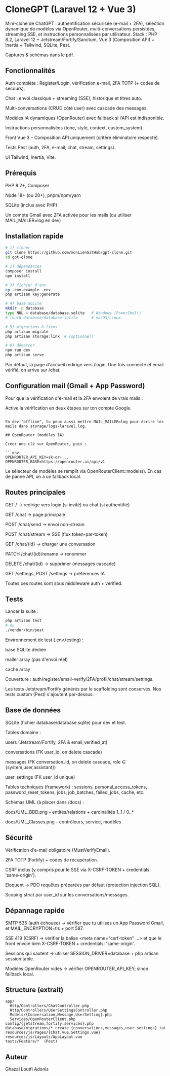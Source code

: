 # CloneGPT (Laravel 12 + Vue 3)

Mini-clone de ChatGPT : authentification sécurisée (e-mail + 2FA), sélection dynamique de modèles via OpenRouter, multi-conversations persistées, streaming SSE, et instructions personnalisées par utilisateur.
Stack : PHP 8.2, Laravel 12 + Jetstream/Fortify/Sanctum, Vue 3 (Composition API) + Inertia + Tailwind, SQLite, Pest.

Captures & schémas dans le pdf.

## Fonctionnalités

Auth complète : Register/Login, vérification e-mail, 2FA TOTP (+ codes de secours).

Chat : envoi classique + streaming (SSE), historique et titres auto.

Multi-conversations (CRUD côté user) avec cascade des messages.

Modèles IA dynamiques (OpenRouter) avec fallback si l'API est indisponible.

Instructions personnalisées (tone, style, context, custom_system).

Front Vue 3 – Composition API uniquement (critère éliminatoire respecté).

Tests Pest (auth, 2FA, e-mail, chat, stream, settings).

UI Tailwind, Inertia, Vite.

## Prérequis

PHP 8.2+, Composer

Node 18+ (ou 20+), pnpm/npm/yarn

SQLite (inclus avec PHP)

Un compte Gmail avec 2FA activée pour les mails (ou utiliser MAIL_MAILER=log en dev)

## Installation rapide

```bash
# 1) cloner
git clone https://github.com/monLienGitHub/gpt-clone.git
cd gpt-clone

# 2) dépendances
composer install
npm install

# 3) fichier d'env
cp .env.example .env
php artisan key:generate

# 4) base SQLite
mkdir -p database
type NUL > database/database.sqlite   # Windows (PowerShell)
# touch database/database.sqlite      # macOS/Linux

# 5) migrations & liens
php artisan migrate
php artisan storage:link  # (optionnel)

# 6) démarrer
npm run dev
php artisan serve
```

Par défaut, la page d'accueil redirige vers /login. Une fois connecté et email vérifié, on arrive sur /chat.

## Configuration mail (Gmail + App Password)

Pour que la vérification d'e-mail et la 2FA envoient de vrais mails :

Active la vérification en deux étapes sur ton compte Google.


```

En dev "offline", tu peux aussi mettre MAIL_MAILER=log pour écrire les mails dans storage/logs/laravel.log.

## OpenRouter (modèles IA)

Créer une clé sur OpenRouter, puis :

```env
OPENROUTER_API_KEY=sk-or-...
OPENROUTER_BASE=https://openrouter.ai/api/v1
```

Le sélecteur de modèles se remplit via OpenRouterClient::models(). En cas de panne API, on a un fallback local.

## Routes principales

GET / → redirige vers login (si invité) ou chat (si authentifié)

GET /chat → page principale

POST /chat/send → envoi non-stream

POST /chat/stream → SSE (flux token-par-token)

GET /chat/{id} → charger une conversation

PATCH /chat/{id}/rename → renommer

DELETE /chat/{id} → supprimer (messages cascade)

GET /settings, POST /settings → préférences IA

Toutes ces routes sont sous middleware auth + verified.

## Tests

Lancer la suite :

```bash
php artisan test
# ou
./vendor/bin/pest
```

Environnement de test (.env.testing) :

base SQLite dédiée

mailer array (pas d'envoi réel)

cache array

Couverture : auth/register/email-verify/2FA/profil/chat/stream/settings.

Les tests Jetstream/Fortify générés par le scaffolding sont conservés. Nos tests custom (Pest) s'ajoutent par-dessus.

## Base de données

SQLite (fichier database/database.sqlite) pour dev et test.

Tables domaine :

users (Jetstream/Fortify, 2FA & email_verified_at)

conversations (FK user_id, on delete cascade)

messages (FK conversation_id, on delete cascade, role ∈ {system,user,assistant})

user_settings (FK user_id unique)

Tables techniques (framework) : sessions, personal_access_tokens, password_reset_tokens, jobs, job_batches, failed_jobs, cache, etc.

Schémas UML (à placer dans /docs) :

docs/UML_BDD.png – entités/relations + cardinalités 1..1 / 0..*

docs/UML_Classes.png – contrôleurs, service, modèles

## Sécurité

Vérification d'e-mail obligatoire (MustVerifyEmail).

2FA TOTP (Fortify) + codes de récupération.

CSRF inclus (y compris pour le SSE via X-CSRF-TOKEN + credentials: 'same-origin').

Eloquent → PDO requêtes préparées par défaut (protection injection SQL).

Scoping strict par user_id sur les conversations/messages.

## Dépannage rapide

SMTP 535 (auth échouée) → vérifier que tu utilises un App Password Gmail, et MAIL_ENCRYPTION=tls + port 587.

SSE 419 (CSRF) → vérifier la balise <meta name="csrf-token" ...> et que le front envoie bien X-CSRF-TOKEN + credentials: 'same-origin'.

Sessions qui sautent → utiliser SESSION_DRIVER=database + php artisan session:table.

Modèles OpenRouter vides → vérifier OPENROUTER_API_KEY; sinon fallback local.

## Structure (extrait)

```
app/
  Http/Controllers/ChatController.php
  Http/Controllers/UserSettingsController.php
  Models/{Conversation,Message,UserSetting}.php
  Services/OpenRouterClient.php
config/{jetstream,fortify,services}.php
database/migrations/*_create_{conversations,messages,user_settings}_table.php
resources/js/Pages/{Chat.vue,Settings.vue}
resources/js/Layouts/AppLayout.vue
tests/Feature/*  (Pest)
```

## Auteur

Ghazal Loutfi Adonis
